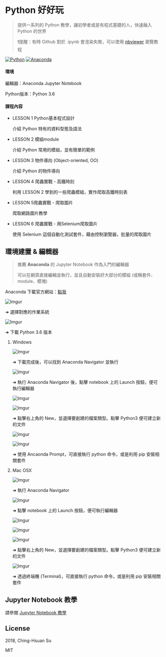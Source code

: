 # Python 好好玩

> 提供一系列的 Python 教學，讓初學者或是有程式基礎的人，快速融入 Python 的世界
>
> ❗提醒：有時 Github 對於 .ipynb 會渲染失敗，可以使用 <a href="https://nbviewer.jupyter.org/">nbviewer</a> 瀏覽教程

[![Python](https://img.shields.io/badge/Python-3.6.1-blue.svg)](https://www.python.org/) [![Anaconda](https://img.shields.io/badge/Anacoda-1.6.2-blue.svg)](https://www.anaconda.com/)



#### 環境

編輯器：Anaconda Jupyter Notebook

Python版本：Python 3.6



#### 課程內容

* LESSON 1 Python基本程式設計

  介紹 Python 特有的資料型態及語法

* LESSON 2 模組module

  介紹 Python 常用的模組，並有簡單的範例

* LESSON 3 物件導向 (Object-oriented, OO) 

  介紹 Python 的物件導向

* LESSON 4 爬蟲實戰 - 高鐵時刻

  利用 LESSON 2 學到的一些爬蟲模組，實作爬取高鐵時刻表

* LESSON 5爬蟲實戰 - 爬取圖片

  爬取網路圖片教學

* LESSON 6 爬蟲實戰 - 用Selenium爬取圖片

  使用 Selenium 這個自動化測試套件，藉由控制瀏覽器，批量的爬取圖片



## 環境建置 & 編輯器

> 推薦 **Anaconda** 的 Jupyter Notebook 作為入門的編輯器
>
> 可以在網頁直接編輯並執行，並且自動安裝好大部分的模組 (或稱套件、module、模塊)

Anaconda 下載官方網站：<a href="https://www.anaconda.com/download">點我</a>

![Imgur](https://i.imgur.com/G0fUC3l.png)

➜ 選擇對應的作業系統

![Imgur](https://i.imgur.com/by8Cvi9.png)

➜ 下載 Python 3.6 版本



1. Windows

   ![Imgur](https://i.imgur.com/aZOjrXh.png)

   ➜ 下載完成後，可以找到 Anaconda Navigator 並執行

   

   ![Imgur](https://i.imgur.com/aN5DEF1.png)

   ➜ 執行 Anaconda Navigator 後，點擊 notebook 上的 Launch 按鈕，便可執行編輯器

   

   ![Imgur](https://i.imgur.com/xkvh4y8.png)

   

   ![Imgur](https://i.imgur.com/F6v0MBl.png)

   ➜ 點擊右上角的 New，並選擇要創建的檔案類型。點擊 Python3 便可建立新的文件

   

   ![Imgur](https://i.imgur.com/w7AV7Px.png)

   

   ![Imgur](https://i.imgur.com/TFZRa29.png)

   ➜ 使用 Ancaonda Prompt，可直接執行 python 命令，或是利用 pip 安裝相關套件



2. Mac OSX

   ![Imgur](https://i.imgur.com/Ru4otNi.png)

   ➜ 執行 Anaconda Navigator

   

   ![Imgur](https://i.imgur.com/feWsg4I.png)

   ➜ 點擊 notebook 上的 Launch 按鈕，便可執行編輯器

   

   ![Imgur](https://i.imgur.com/EjpR25q.png)

   

   ![Imgur](https://i.imgur.com/XfXoBsc.png)

   

   ![Imgur](https://i.imgur.com/XV3AejE.png)

   ➜ 點擊右上角的 New，並選擇要創建的檔案類型。點擊 Python3 便可建立新的文件

   

   ![Imgur](https://i.imgur.com/242OOGc.png)

   ➜ 透過終端機 (Terminal)，可直接執行 python 命令，或是利用 pip 安裝相關套件



## Jupyter Notebook 教學

請參閱 <a href="https://github.com/music1353/pyHowFun/blob/master/Jupyter Notebook 教學.md">Jupyter Notebook 教學</a>



## License

2018, Ching-Hsuan Su

MIT